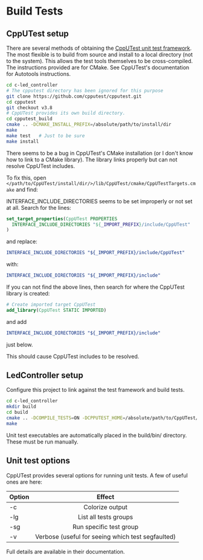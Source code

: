 # Build Tests


## CppUTest setup
There are several methods of obtaining the [CppUTest unit test framework](http://cpputest.github.io/). The most flexible is to build from source and install to a local directory (not to the system). This allows the test tools themselves to be cross-compiled.
The instructions provided are for CMake. See CppUTest's documentation for Autotools instructions.

```bash
cd c-led_controller
# The cpputest directory has been ignored for this purpose
git clone https://github.com/cpputest/cpputest.git
cd cpputest
git checkout v3.8
# CppUTest provides its own build directory.
cd cpputest_build
cmake .. -DCMAKE_INSTALL_PREFIX=/absolute/path/to/install/dir
make
make test	# Just to be sure
make install
```

There seems to be a bug in CppUTest's CMake installation (or I don't know how to link to a CMake library). The library links properly but can not resolve CppUTest includes.

To fix this, open ```</path/to/CppUTest/install/dir/>/lib/CppUTest/cmake/CppUTestTargets.cmake``` and find:

INTERFACE_INCLUDE_DIRECTORIES seems to be set improperly or not set at all. Search for the lines:

```cmake
set_target_properties(CppUTest PROPERTIES
  INTERFACE_INCLUDE_DIRECTORIES "${_IMPORT_PREFIX}/include/CppUTest"
)
```

and replace:
```cmake
INTERFACE_INCLUDE_DIRECTORIES "${_IMPORT_PREFIX}/include/CppUTest"
```
with:
```cmake
INTERFACE_INCLUDE_DIRECTORIES "${_IMPORT_PREFIX}/include"
```

If you can not find the above lines, then search for where the CppUTest library is created:

```cmake
# Create imported target CppUTest
add_library(CppUTest STATIC IMPORTED)
```
and add
```cmake
INTERFACE_INCLUDE_DIRECTORIES "${_IMPORT_PREFIX}/include"
```
just below.

This should cause CppUTest includes to be resolved.


## LedController setup
Configure this project to link against the test framework and build tests.

```bash
cd c-led_controller
mkdir build
cd build
cmake .. -DCOMPILE_TESTS=ON -DCPPUTEST_HOME=/absolute/path/to/CppUTest/install/dir
make
```

Unit test executables are automatically placed in the build/bin/ directory. These must be run manually.


## Unit test options
CppUTest provides several options for running unit tests. A few of useful ones are here:

| Option      | Effect                                            |
| ----------- |:-------------------------------------------------:|
| -c          | Colorize output                                   |
| -lg         | List all tests groups                             |
| -sg <group> | Run specific test group                           |
| -v          | Verbose (useful for seeing which test segfaulted) |

Full details are available in their documentation.
